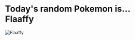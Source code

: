 # Today's random Pokemon is... Flaaffy

![Flaaffy](https://raw.githubusercontent.com/PokeAPI/sprites/master/sprites/pokemon/shiny/180.png)